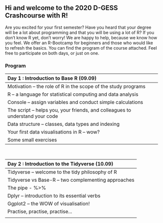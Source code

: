 ## Hi and welcome to the 2020 D-GESS Crashcourse with R! 

Are you excited for your first semester? Have you heard that your degree will be a lot about programming and that you will be using a lot of R? If you don’t know R yet, don’t worry! We are happy to help, because we know how you feel. We offer an R-Bootcamp for beginners and those who would like to refresh the basics. You can find the program of the course attached. Feel free to participate on both days, or just on one.

### Program

| <div style="text-align: left"> **Day 1 : Introduction to Base R (09.09)** </div>  |
|-----------------------------------------------------------------------------------|
| Motivation – the role of R in the scope of the study programs                     |
| R – a language for statistical computing and data analysis                        |
| Console – assign variables and conduct simple calculations                        |
| The script – helps you, your friends, and colleagues to understand your code      |
| Data structure – classes, data types and indexing                                 |
| Your first data visualisations in R – wow?                                        |
| Some small exercises                                                              |

<br>

| <div style="text-align: left"> **Day 2 : Introduction to the Tidyverse (10.09)** </div> |
|-----------------------------------------------------------------------------------------|
| Tidyverse – welcome to the tidy philosophy of R                                         |
| Tidyverse vs Base-R – two complementing approaches                                      |
| The pipe - %>%                                                                          |
| Dplyr – introduction to its essential verbs                                             |
| Ggplot2 – the WOW of visualisation!                                                     |
| Practise, practise, practise...                                                         |
|                                                                                         |